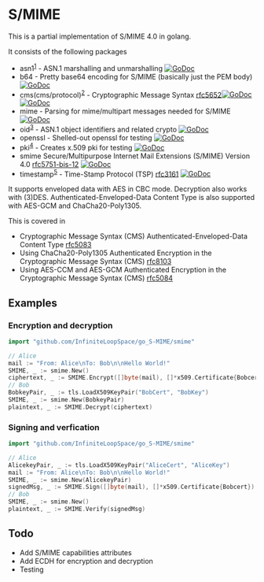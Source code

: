 # S/MIME

This is a partial implementation of S/MIME 4.0 in golang.

It consists of the following packages

- asn1<sup>[1]</sup> - ASN.1 marshalling and unmarshalling [![GoDoc](https://godoc.org/github.com/InfiniteLoopSpace/go_S-MIME/asn1?status.svg)](https://godoc.org/github.com/InfiniteLoopSpace/go_S-MIME/asn1)
- b64 - Pretty base64 encoding for S/MIME (basically just the PEM body) [![GoDoc](https://godoc.org/github.com/InfiniteLoopSpace/go_S-MIME/b64?status.svg)](https://godoc.org/github.com/InfiniteLoopSpace/go_S-MIME/b64)
- cms(cms/protocol)<sup>[2]</sup> - Cryptographic Message Syntax [rfc5652](https://tools.ietf.org/html/rfc5652)[![GoDoc](https://godoc.org/github.com/InfiniteLoopSpace/go_S-MIME/cms?status.svg)](https://godoc.org/github.com/InfiniteLoopSpace/go_S-MIME/cms) [![GoDoc](https://godoc.org/github.com/InfiniteLoopSpace/go_S-MIME/cms/protocol?status.svg)](https://godoc.org/github.com/InfiniteLoopSpace/go_S-MIME/cms/protocol)
- mime - Parsing for mime/multipart messages needed for S/MIME [![GoDoc](https://godoc.org/github.com/InfiniteLoopSpace/go_S-MIME/mime?status.svg)](https://godoc.org/github.com/InfiniteLoopSpace/go_S-MIME/mime)
- oid<sup>[3]</sup> - ASN.1 object identifiers and related crypto [![GoDoc](https://godoc.org/github.com/InfiniteLoopSpace/go_S-MIME/oid?status.svg)](https://godoc.org/github.com/InfiniteLoopSpace/go_S-MIME/oid)
- openssl - Shelled-out openssl for testing [![GoDoc](https://godoc.org/github.com/InfiniteLoopSpace/go_S-MIME/openssl?status.svg)](https://godoc.org/github.com/InfiniteLoopSpace/go_S-MIME/openssl)
- pki<sup>[4]</sup> - Creates x.509 pki for testing [![GoDoc](https://godoc.org/github.com/InfiniteLoopSpace/go_S-MIME/pki?status.svg)](https://godoc.org/github.com/InfiniteLoopSpace/go_S-MIME/pki)
- smime Secure/Multipurpose Internet Mail Extensions (S/MIME) Version 4.0 [rfc5751-bis-12](https://tools.ietf.org/html/draft-ietf-lamps-rfc5751-bis-12) [![GoDoc](https://godoc.org/github.com/InfiniteLoopSpace/go_S-MIME/smime?status.svg)](https://godoc.org/github.com/InfiniteLoopSpace/go_S-MIME/smime)
- timestamp<sup>[5]</sup> - Time-Stamp Protocol (TSP) [rfc3161](https://tools.ietf.org/html/rfc3161) [![GoDoc](https://godoc.org/github.com/InfiniteLoopSpace/go_S-MIME/timestamp?status.svg)](https://godoc.org/github.com/InfiniteLoopSpace/go_S-MIME/timestamp)

It supports enveloped data with AES in CBC mode. Decryption also works with (3)DES.  Authenticated-Enveloped-Data Content Type is also supported with AES-GCM and ChaCha20-Poly1305.

This is covered in 
- Cryptographic Message Syntax (CMS) Authenticated-Enveloped-Data Content Type [rfc5083](https://tools.ietf.org/html/rfc5083)
- Using ChaCha20-Poly1305 Authenticated Encryption in the Cryptographic Message Syntax (CMS) [rfc8103](https://tools.ietf.org/html/rfc8103)
- Using AES-CCM and AES-GCM Authenticated Encryption in the Cryptographic Message Syntax (CMS) [rfc5084](https://tools.ietf.org/html/rfc5084)

## Examples

### Encryption and decryption 
```go
import "github.com/InfiniteLoopSpace/go_S-MIME/smime"

// Alice
mail := "From: Alice\nTo: Bob\n\nHello World!"
SMIME, _ := smime.New()
ciphertext, _ := SMIME.Encrypt([]byte(mail), []*x509.Certificate{Bobcert})
// Bob
BobkeyPair, _ := tls.LoadX509KeyPair("BobCert", "BobKey")
SMIME, _ := smime.New(BobkeyPair)
plaintext, _ := SMIME.Decrypt(ciphertext)
```

### Signing and verfication 
```go
import "github.com/InfiniteLoopSpace/go_S-MIME/smime"

// Alice
AlicekeyPair, _ := tls.LoadX509KeyPair("AliceCert", "AliceKey")
mail := "From: Alice\nTo: Bob\n\nHello World!"
SMIME, _ := smime.New(AlicekeyPair)
signedMsg, _ := SMIME.Sign([]byte(mail), []*x509.Certificate{Bobcert})
// Bob
SMIME, _ := smime.New()
plaintext, _ := SMIME.Verify(signedMsg)
```

## Todo

- Add S/MIME capabilities attributes
- Add ECDH for encryption and decryption
- Testing


[1]: https://golang.org/pkg/encoding/asn1/
[2]: https://github.com/mastahyeti/cms
[3]: https://github.com/mastahyeti/cms
[4]: https://github.com/mastahyeti/fakeca
[5]: https://github.com/mastahyeti/cms
